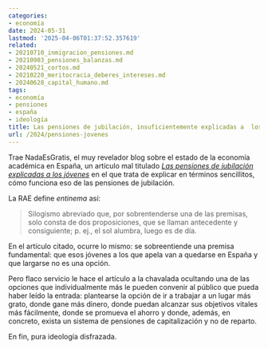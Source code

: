 ```yaml
---
categories:
- economía
date: 2024-05-31
lastmod: '2025-04-06T01:37:52.357619'
related:
- 20210710_inmigracion_pensiones.md
- 20210903_pensiones_balanzas.md
- 20240521_cortos.md
- 20210220_meritocracia_deberes_intereses.md
- 20240628_capital_humano.md
tags:
- economía
- pensiones
- españa
- ideología
title: Las pensiones de jubilación, insuficientemente explicadas a  los jóvenes
url: /2024/pensiones-jovenes
---
```


Trae NadaEsGratis, el muy revelador blog sobre el estado de la economía académica en España, un artículo mal titulado
[_Las pensiones de jubilación explicadas a los jóvenes_](https://nadaesgratis.es/juan-luis-jimenez/las-pensiones-de-jubilacion-explicadas-a-los-jovenes)
en el que trata de explicar en términos sencillitos, cómo funciona eso de las pensiones de jubilación.

La RAE define _entinema_ así:

> Silogismo abreviado que, por sobrentenderse una de las premisas, solo consta de dos proposiciones, que se llaman antecedente y consiguiente; p. ej., el sol alumbra, luego es de día.

En el artículo citado, ocurre lo mismo: se sobreentiende una premisa fundamental: que esos jóvenes a los que apela van a quedarse en España y que largarse no es una opción.

Pero flaco servicio le hace el artículo a la chavalada ocultando una de las opciones que individualmente más le pueden convenir al público que pueda haber leído la entrada: plantearse la opción de ir a trabajar a un lugar más grato, donde gane más dinero, donde puedan alcanzar sus objetivos vitales más fácilmente, donde se promueva el ahorro y donde, además, en concreto, exista un sistema de pensiones de capitalización y no de reparto.

En fin, pura ideología disfrazada.